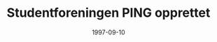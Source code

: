 ---
title: Studentforeningen PING opprettet
tags: ping
year: 1997
date: 1997-09-10
url: 
  foreningsside: ../association/ping
sources:
  - https://w2.brreg.no/enhet/sok/detalj.jsp?orgnr=995286629 PING - Enhetsregisteret
view: none
---